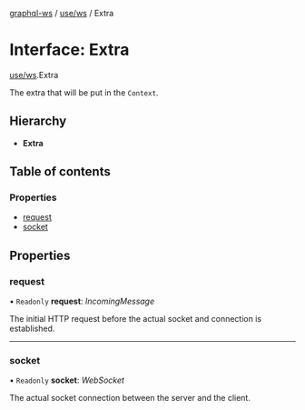 [graphql-ws](../README.md) / [use/ws](../modules/use_ws.md) / Extra

# Interface: Extra

[use/ws](../modules/use_ws.md).Extra

The extra that will be put in the `Context`.

## Hierarchy

* **Extra**

## Table of contents

### Properties

- [request](use_ws.extra.md#request)
- [socket](use_ws.extra.md#socket)

## Properties

### request

• `Readonly` **request**: *IncomingMessage*

The initial HTTP request before the actual
socket and connection is established.

___

### socket

• `Readonly` **socket**: *WebSocket*

The actual socket connection between the server and the client.
